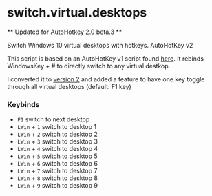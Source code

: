 # switch.virtual.desktops
** Updated for AutoHotkey 2.0 beta.3 **

Switch Windows 10 virtual desktops with hotkeys. AutoHotKey v2

This script is based on an AutoHotKey v1 script found [here](https://www.computerhope.com/tips/tip224.htm). It rebinds WindowsKey + # to directly switch to any virtual destkop.

I converted it to [version 2](https://www.autohotkey.com/v2/) and added a feature to have one key toggle through all virtual desktops (default: F1 key)

### Keybinds
- `F1` switch to next desktop
- `LWin` + `1` switch to desktop 1
- `LWin` + `2` switch to desktop 2
- `LWin` + `3` switch to desktop 3
- `LWin` + `4` switch to desktop 4
- `LWin` + `5` switch to desktop 5
- `LWin` + `6` switch to desktop 6
- `LWin` + `7` switch to desktop 7
- `LWin` + `8` switch to desktop 8
- `LWin` + `9` switch to desktop 9
